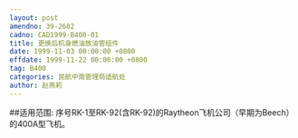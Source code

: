 ```yaml
---
layout: post
amendno: 39-2682
cadno: CAD1999-B400-01
title: 更换后机身燃油放油管组件
date: 1999-11-03 00:00:00 +0800
effdate: 1999-11-22 00:00:00 +0800
tag: B400
categories: 民航中南管理局适航处
author: 赵燕莉
---
```


##适用范围:
序号RK-1至RK-92(含RK-92)的Raytheon飞机公司（早期为Beech）的400A型飞机。

